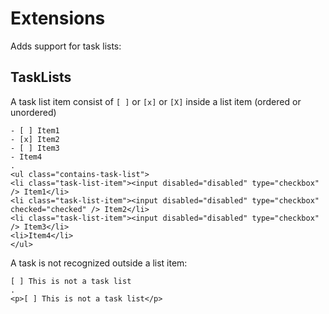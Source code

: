 # Extensions

Adds support for task lists:

## TaskLists

A task list item consist of `[ ]` or `[x]` or `[X]` inside a list item (ordered or unordered)

```````````````````````````````` example
- [ ] Item1
- [x] Item2
- [ ] Item3
- Item4
.
<ul class="contains-task-list">
<li class="task-list-item"><input disabled="disabled" type="checkbox" /> Item1</li>
<li class="task-list-item"><input disabled="disabled" type="checkbox" checked="checked" /> Item2</li>
<li class="task-list-item"><input disabled="disabled" type="checkbox" /> Item3</li>
<li>Item4</li>
</ul>
````````````````````````````````

A task is not recognized outside a list item:

```````````````````````````````` example
[ ] This is not a task list
.
<p>[ ] This is not a task list</p>
````````````````````````````````
